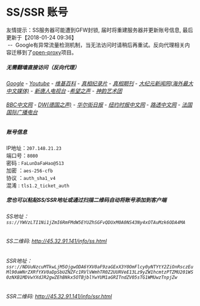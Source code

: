 # SS/SSR 账号 

友情提示：SS服务器可能遭到GFW封锁, 届时将重建服务器并更新账号信息, 最后更新于【2018-01-24 09:36】
<br/>&nbsp;--&nbsp; Google有异常流量检测机制，当无法访问时请稍后再重试。反向代理相关内容迁移到了[open-proxy](https://github.com/gfw-breaker/open-proxy)项目。


#####  无需翻墙直接访问（反向代理）
######  [Google](http://45.32.91.141:8888/search?q=425事件) - [Youtube](http://45.32.91.141:8700/results?search_query=器官) - [维基百科](http://45.32.91.141:8100/wiki/喬高-麥塔斯調查報告) - [真相纪录片](http://45.32.91.141/videos) - [真相期刊](http://45.32.91.141:8300/display.aspx?category_id=3&zhuanti_id=2) - [大纪元新闻网(海外最大中文媒体)](http://45.32.91.141/gb/nsc413.htm) - [新唐人电视台](http://45.32.91.141:8000/xtr/gb/prog204.html) -[希望之声](http://45.32.91.141:8200) - [神韵艺术团](http://45.32.91.141:8000/xtr/gb/prog673.html)<br/> <br/> [BBC中文网](http://45.32.91.141:9100/zhongwen) - [DW(德国之声)](http://45.32.91.141:9200/zh/在线报导/s-9058?&zhongwen=simp) - [华尔街日报](http://45.32.91.141:9300) - [纽约时报中文网](http://45.32.91.141:9400/) - [路透中文网](http://45.32.91.141:9500/) - [法国国际广播电台](http://45.32.91.141:9600/) 


##### 账号信息
IP地址：`207.148.21.23`  
端口号：`8080`  
密码  : `FaLunDaFaHao@513`  
加密  ：`aes-256-cfb`  
协议  ：`auth_sha1_v4`  
混淆  : `tls1.2_ticket_auth`  

##### 您也可以粘贴SS/SSR地址或通过扫描二维码自动将账号添加到客户端

######  SS地址： `ss://YWVzLTI1Ni1jZmI6RmFMdW5EYUZhSGFvQDUxM0A0NS43Ny4xOTAuMzk6ODA4MA`   
######  SS二维码:  <a href="http://45.32.91.141/info/ss.html" target="_blank">http://45.32.91.141/info/ss.html</a>

######  SSR地址： `ssr://NDUuNzcuMTkwLjM5OjgwODA6YXV0aF9zaGExX3Y0OmFlcy0yNTYtY2ZiOnRsczEuMl90aWNrZXRfYXV0aDpSbUZNZFc1RVlVWmhTR0Z2UURVeE13Lz9yZW1hcmtzPTZMU201WS0zNXB1MDVwYXdJR2gwZEhBNkx5OTBjblYwYUM1aGRITndZV05sTG1WMUwzTnpjZw`     
######  SSR二维码:  <a href="http://45.32.91.141/info/ssr.html" target="_blank">http://45.32.91.141/info/ssr.html</a>


